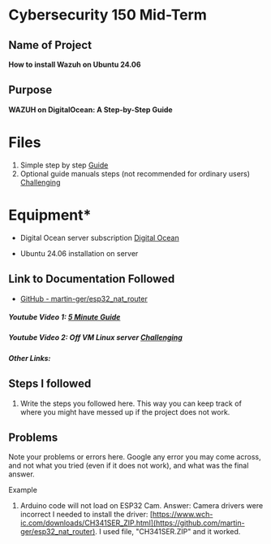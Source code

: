 # Cybersecurity 150 Mid-Term

## Name of Project
**How to install Wazuh on Ubuntu 24.06**

## Purpose
**WAZUH on DigitalOcean: A Step-by-Step Guide** 

# Files
1. Simple step by step [Guide](https://medium.com/@akobeajiboluemmanuel/step-by-step-setup-of-wazuh-siem-on-ubuntu-22-04-3-lts-4663104fe69b)
2. Optional guide manuals steps (not recommended for ordinary users) [Challenging](https://computingforgeeks.com/how-to-install-wazuh-server-on-ubuntu/) 



# Equipment* 
* Digital Ocean server subscription [Digital Ocean](https://www.digitalocean.com/)

* Ubuntu 24.06 installation on server

## Link to Documentation Followed
- [GitHub - martin-ger/esp32_nat_router](https://github.com/martin-ger/esp32_nat_router)

##### Youtube Video 1: [5 Minute Guide](https://www.google.com/search?q=How+to+Install+wazuh+on+digital+ocean+server&rlz=1C1ONGR_enUS1123US1123&oq=how+to+install+&gs_lcrp=EgZjaHJvbWUqCAgAEEUYJxg7MggIABBFGCcYOzIGCAEQRRg7MgYIAhBFGEAyBggDEEUYOTIGCAQQRRg8MgYIBRBFGDwyBggGEEUYPDIGCAcQRRhB0gEINDM5OWowajSoAgCwAgE&sourceid=chrome&ie=UTF-8#fpstate=ive&vld=cid:1e62d868,vid:pCKApbHhQiY,st:0)

##### Youtube Video 2: Off VM Linux server [Challenging](https://www.google.com/search?q=How+to+Install+wazuh+on+digital+ocean+server&rlz=1C1ONGR_enUS1123US1123&oq=how+to+install+&gs_lcrp=EgZjaHJvbWUqCAgAEEUYJxg7MggIABBFGCcYOzIGCAEQRRg7MgYIAhBFGEAyBggDEEUYOTIGCAQQRRg8MgYIBRBFGDwyBggGEEUYPDIGCAcQRRhB0gEINDM5OWowajSoAgCwAgE&sourceid=chrome&ie=UTF-8#fpstate=ive&vld=cid:cc29c75a,vid:3CfjoCQmpo8,st:0)

##### Other Links: 


## Steps I followed
1. Write the steps you followed here.  This way you can keep track of where you might have messed up if the project does not work. 

## Problems
Note your problems or errors here.  Google any error you may come across, and not what you tried (even if it does not work), and what was the final answer.

Example
1. Arduino code will not load on ESP32 Cam.
   Answer: Camera drivers were incorrect I needed to install the driver: [https://www.wch-ic.com/downloads/CH341SER_ZIP.html](https://github.com/martin-ger/esp32_nat_router).  I used file, "CH341SER.ZIP" and it worked.
